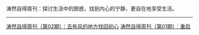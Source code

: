 涛然自得周刊：探讨生活中的困惑，找到内心的宁静，更自在地享受生活。

---

[涛然自得周刊（第02期）：去有风的地方找回初心](weekly/002.md)
[涛然自得周刊（第01期）：重启](weekly/001.md)


